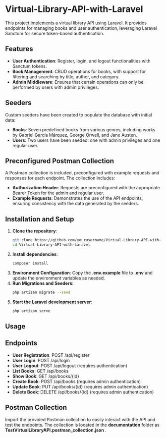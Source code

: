 # Virtual-Library-API-with-Laravel

This project implements a virtual library API using Laravel. It provides endpoints for managing books and user authentication, leveraging Laravel Sanctum for secure token-based authentication.

## Features

- **User Authentication**: Register, login, and logout functionalities with Sanctum tokens.
- **Book Management**: CRUD operations for books, with support for filtering and searching by title, author, and category.
- **Admin Middleware**: Ensures that certain operations can only be performed by users with admin privileges.

## Seeders

Custom seeders have been created to populate the database with initial data:

- **Books**: Seven predefined books from various genres, including works by Gabriel García Márquez, George Orwell, and Jane Austen.
- **Users**: Two users have been seeded: one with admin privileges and one regular user.

## Preconfigured Postman Collection

A Postman collection is included, preconfigured with example requests and responses for each endpoint. The collection includes:

- **Authorization Header**: Requests are preconfigured with the appropriate Bearer Token for the admin and regular user.
- **Example Requests**: Demonstrates the use of the API endpoints, ensuring consistency with the data generated by the seeders.

## Installation and Setup

1. **Clone the repository**:
   ```bash
   git clone https://github.com/yourusername/Virtual-Library-API-with-Laravel.git
   cd Virtual-Library-API-with-Laravel
2. **Install dependencies**:
   ```bash
   composer install
3. **Environment Configuration**: Copy the **.env.example** file to **.env** and update the environment variables as needed.
4. **Run Migrations and Seeders**:
   ```bash
   php artisan migrate --seed
5. **Start the Laravel development server**:
   ```bash
   php artisan serve

## Usage
## Endpoints
- **User Registration**: POST /api/register
- **User Login**: POST /api/login
- **User Logout**: POST /api/logout (requires authentication)
- **List Books**: GET /api/books
- **Show Book**: GET /api/books/{id}
- **Create Book**: POST /api/books (requires admin authentication)
- **Update Book**: PUT /api/books/{id} (requires admin authentication)
- **Delete Book**: DELETE /api/books/{id} (requires admin authentication)

## Postman Collection
Import the provided Postman collection to easily interact with the API and test the endpoints. The collection is located in the **documentation** folder as **TestVirtualLibraryAPI.postman_collection.json** .
